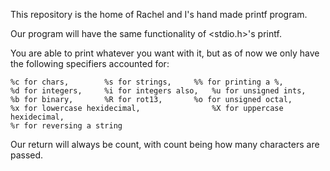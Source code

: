 This repository is the home of Rachel and I's hand made printf program.

Our program will have the same functionality of <stdio.h>'s printf.

You are able to print whatever you want with it, but as of now we only have the following specifiers
accounted for:

	%c for chars,	 	 %s for strings,	 %% for printing a %,
	%d for integers,	 %i for integers also,	 %u for unsigned ints,
	%b for binary,		 %R for rot13,		 %o for unsigned octal,
	%x for lowercase hexidecimal,		         %X for uppercase hexidecimal,
	%r for reversing a string

Our return will always be count, with count being how many characters are passed.
